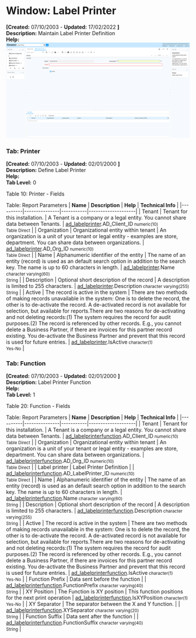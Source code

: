 # Window: Label Printer

**[Created:** 07/10/2003 - **Updated:** 17/02/2022 **]**  
**Description:** Maintain Label Printer Definition  
**Help:**   
![](/img/docs/manual/LabelPrinter-Window_iDempiere_v12.0.0.png)

### Tab: Printer

**[Created:** 07/10/2003 - **Updated:** 02/01/2000 **]**   
**Description:** Define Label Printer  
**Help:**   
**Tab Level:** 0

Table 10: Printer - Fields 

Table: Report Parameters
| **Name** | **Description** | **Help** | **Technical Info** |
|----------|---------------|-----------|--------------------|
| Tenant | Tenant for this installation. | A Tenant is a company or a legal entity. You cannot share data between Tenants. | [ad_labelprinter](https://idempiere-schemaspy.muriloht.com/adempiere/tables/ad_labelprinter.html).AD_Client_ID<small> numeric(10) <br/> Table Direct</small> | 
| Organization | Organizational entity within tenant | An organization is a unit of your tenant or legal entity - examples are store, department. You can share data between organizations. | [ad_labelprinter](https://idempiere-schemaspy.muriloht.com/adempiere/tables/ad_labelprinter.html).AD_Org_ID<small> numeric(10) <br/> Table Direct</small> | 
| Name | Alphanumeric identifier of the entity | The name of an entity (record) is used as an default search option in addition to the search key. The name is up to 60 characters in length. | [ad_labelprinter](https://idempiere-schemaspy.muriloht.com/adempiere/tables/ad_labelprinter.html).Name<small> character varying(60) <br/> String</small> | 
| Description | Optional short description of the record | A description is limited to 255 characters. | [ad_labelprinter](https://idempiere-schemaspy.muriloht.com/adempiere/tables/ad_labelprinter.html).Description<small> character varying(255) <br/> String</small> | 
| Active | The record is active in the system | There are two methods of making records unavailable in the system: One is to delete the record, the other is to de-activate the record. A de-activated record is not available for selection, but available for reports.There are two reasons for de-activating and not deleting records:(1) The system requires the record for audit purposes.(2) The record is referenced by other records. E.g., you cannot delete a Business Partner, if there are invoices for this partner record existing. You de-activate the Business Partner and prevent that this record is used for future entries. | [ad_labelprinter](https://idempiere-schemaspy.muriloht.com/adempiere/tables/ad_labelprinter.html).IsActive<small> character(1) <br/> Yes-No</small> | 


### Tab: Function

**[Created:** 07/10/2003 - **Updated:** 02/01/2000 **]**   
**Description:** Label Printer Function  
**Help:**   
**Tab Level:** 1

Table 20: Function - Fields 

Table: Report Parameters
| **Name** | **Description** | **Help** | **Technical Info** |
|----------|---------------|-----------|--------------------|
| Tenant | Tenant for this installation. | A Tenant is a company or a legal entity. You cannot share data between Tenants. | [ad_labelprinterfunction](https://idempiere-schemaspy.muriloht.com/adempiere/tables/ad_labelprinterfunction.html).AD_Client_ID<small> numeric(10) <br/> Table Direct</small> | 
| Organization | Organizational entity within tenant | An organization is a unit of your tenant or legal entity - examples are store, department. You can share data between organizations. | [ad_labelprinterfunction](https://idempiere-schemaspy.muriloht.com/adempiere/tables/ad_labelprinterfunction.html).AD_Org_ID<small> numeric(10) <br/> Table Direct</small> | 
| Label printer | Label Printer Definition |  | [ad_labelprinterfunction](https://idempiere-schemaspy.muriloht.com/adempiere/tables/ad_labelprinterfunction.html).AD_LabelPrinter_ID<small> numeric(10) <br/> Table Direct</small> | 
| Name | Alphanumeric identifier of the entity | The name of an entity (record) is used as an default search option in addition to the search key. The name is up to 60 characters in length. | [ad_labelprinterfunction](https://idempiere-schemaspy.muriloht.com/adempiere/tables/ad_labelprinterfunction.html).Name<small> character varying(60) <br/> String</small> | 
| Description | Optional short description of the record | A description is limited to 255 characters. | [ad_labelprinterfunction](https://idempiere-schemaspy.muriloht.com/adempiere/tables/ad_labelprinterfunction.html).Description<small> character varying(255) <br/> String</small> | 
| Active | The record is active in the system | There are two methods of making records unavailable in the system: One is to delete the record, the other is to de-activate the record. A de-activated record is not available for selection, but available for reports.There are two reasons for de-activating and not deleting records:(1) The system requires the record for audit purposes.(2) The record is referenced by other records. E.g., you cannot delete a Business Partner, if there are invoices for this partner record existing. You de-activate the Business Partner and prevent that this record is used for future entries. | [ad_labelprinterfunction](https://idempiere-schemaspy.muriloht.com/adempiere/tables/ad_labelprinterfunction.html).IsActive<small> character(1) <br/> Yes-No</small> | 
| Function Prefix | Data sent before the function |  | [ad_labelprinterfunction](https://idempiere-schemaspy.muriloht.com/adempiere/tables/ad_labelprinterfunction.html).FunctionPrefix<small> character varying(40) <br/> String</small> | 
| XY Position | The Function is XY position | This function positions for the next print operation | [ad_labelprinterfunction](https://idempiere-schemaspy.muriloht.com/adempiere/tables/ad_labelprinterfunction.html).IsXYPosition<small> character(1) <br/> Yes-No</small> | 
| XY Separator | The separator between the X and Y function. |  | [ad_labelprinterfunction](https://idempiere-schemaspy.muriloht.com/adempiere/tables/ad_labelprinterfunction.html).XYSeparator<small> character varying(20) <br/> String</small> | 
| Function Suffix | Data sent after the function |  | [ad_labelprinterfunction](https://idempiere-schemaspy.muriloht.com/adempiere/tables/ad_labelprinterfunction.html).FunctionSuffix<small> character varying(40) <br/> String</small> | 


